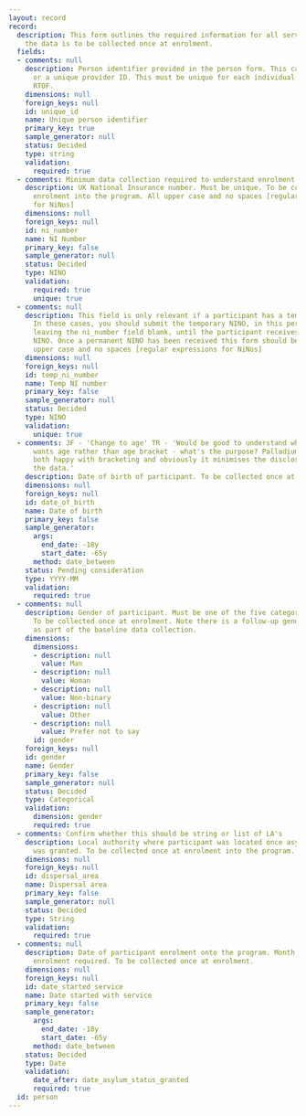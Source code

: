 ```yaml
---
layout: record
record:
  description: This form outlines the required information for all service users,
    the data is to be collected once at enrolment.
  fields:
  - comments: null
    description: Person identifier provided in the person form. This can be a NINO
      or a unique provider ID. This must be unique for each individual supported on
      RTOF.
    dimensions: null
    foreign_keys: null
    id: unique_id
    name: Unique person identifier
    primary_key: true
    sample_generator: null
    status: Decided
    type: string
    validation:
      required: true
  - comments: Minimum data collection required to understand enrolment
    description: UK National Insurance number. Must be unique. To be collected at
      enrolment into the program. All upper case and no spaces [regular expressions
      for NiNos]
    dimensions: null
    foreign_keys: null
    id: ni_number
    name: NI Number
    primary_key: false
    sample_generator: null
    status: Decided
    type: NINO
    validation:
      required: true
      unique: true
  - comments: null
    description: This field is only relevant if a participant has a temporary NINO.
      In these cases, you should submit the temporary NINO, in this persons form,
      leaving the ni_number field blank, until the participant receives a permanent
      NINO. Once a permanent NINO has been received this form should be updated. All
      upper case and no spaces [regular expressions for NiNos]
    dimensions: null
    foreign_keys: null
    id: temp_ni_number
    name: Temp NI number
    primary_key: false
    sample_generator: null
    status: Decided
    type: NINO
    validation:
      unique: true
  - comments: JF - 'Change to age' TR - 'Would be good to understand who (at HO?)
      wants age rather than age bracket - what's the purpose? Palladium and Ecorys
      both happy with bracketing and obviously it minimises the disclosiveness of
      the data.'
    description: Date of birth of participant. To be collected once at enrolment
    dimensions: null
    foreign_keys: null
    id: date_of_birth
    name: Date of birth
    primary_key: false
    sample_generator:
      args:
        end_date: -18y
        start_date: -65y
      method: date_between
    status: Pending consideration
    type: YYYY-MM
    validation:
      required: true
  - comments: null
    description: Gender of participant. Must be one of the five categories provided.
      To be collected once at enrolment. Note there is a follow-up gender question
      as part of the baseline data collection.
    dimensions:
      dimensions:
      - description: null
        value: Man
      - description: null
        value: Woman
      - description: null
        value: Non-binary
      - description: null
        value: Other
      - description: null
        value: Prefer not to say
      id: gender
    foreign_keys: null
    id: gender
    name: Gender
    primary_key: false
    sample_generator: null
    status: Decided
    type: Categorical
    validation:
      dimension: gender
      required: true
  - comments: Confirm whether this should be string or list of LA's
    description: Local authority where participant was located once asylum status
      was granted. To be collected once at enrolment into the program.
    dimensions: null
    foreign_keys: null
    id: dispersal_area
    name: Dispersal area
    primary_key: false
    sample_generator: null
    status: Decided
    type: String
    validation:
      required: true
  - comments: null
    description: Date of participant enrolment onto the program. Month and Year of
      enrolment required. To be collected once at enrolment.
    dimensions: null
    foreign_keys: null
    id: date_started_service
    name: Date started with service
    primary_key: false
    sample_generator:
      args:
        end_date: -18y
        start_date: -65y
      method: date_between
    status: Decided
    type: Date
    validation:
      date_after: date_asylum_status_granted
      required: true
  id: person
---
```

